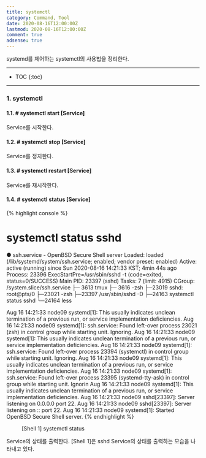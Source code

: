 ```yaml
---
title: systemctl
category: Command, Tool
date: 2020-08-16T12:00:00Z
lastmod: 2020-08-16T12:00:00Z
comment: true
adsense: true
---
```


systemd를 제어하는 systemctl의 사용법을 정리한다.

***

* TOC
{:toc}

***

### 1. systemctl

#### 1.1. # systemctl start [Service]

Service를 시작한다. 

#### 1.2. # systemctl stop [Service]

Service를 정지한다.

#### 1.3. # systemctl restart [Service]

Service를 재시작한다.

#### 1.4. # systemctl status [Service]

{% highlight console %}
# systemctl status sshd
● ssh.service - OpenBSD Secure Shell server
   Loaded: loaded (/lib/systemd/system/ssh.service; enabled; vendor preset: enabled)
   Active: active (running) since Sun 2020-08-16 14:21:33 KST; 4min 44s ago
  Process: 23396 ExecStartPre=/usr/sbin/sshd -t (code=exited, status=0/SUCCESS)
 Main PID: 23397 (sshd)
    Tasks: 7 (limit: 4915)
   CGroup: /system.slice/ssh.service
           ├─ 3613 tmux
           ├─ 3616 -zsh
           ├─23019 sshd: root@pts/0
           ├─23021 -zsh
           ├─23397 /usr/sbin/sshd -D
           ├─24163 systemctl status sshd
           └─24164 less

Aug 16 14:21:33 node09 systemd[1]: This usually indicates unclean termination of a previous run, or service implementation deficiencies.
Aug 16 14:21:33 node09 systemd[1]: ssh.service: Found left-over process 23021 (zsh) in control group while starting unit. Ignoring.
Aug 16 14:21:33 node09 systemd[1]: This usually indicates unclean termination of a previous run, or service implementation deficiencies.
Aug 16 14:21:33 node09 systemd[1]: ssh.service: Found left-over process 23394 (systemctl) in control group while starting unit. Ignoring.
Aug 16 14:21:33 node09 systemd[1]: This usually indicates unclean termination of a previous run, or service implementation deficiencies.
Aug 16 14:21:33 node09 systemd[1]: ssh.service: Found left-over process 23395 (systemd-tty-ask) in control group while starting unit. Ignorin
Aug 16 14:21:33 node09 systemd[1]: This usually indicates unclean termination of a previous run, or service implementation deficiencies.
Aug 16 14:21:33 node09 sshd[23397]: Server listening on 0.0.0.0 port 22.
Aug 16 14:21:33 node09 sshd[23397]: Server listening on :: port 22.
Aug 16 14:21:33 node09 systemd[1]: Started OpenBSD Secure Shell server.
{% endhighlight %}
<figure>
<figcaption class="caption">[Shell 1] systemctl status</figcaption>
</figure>

Service의 상태를 출력한다. [Shell 1]은 sshd Service의 상태를 출력하는 모습을 나타내고 있다.
